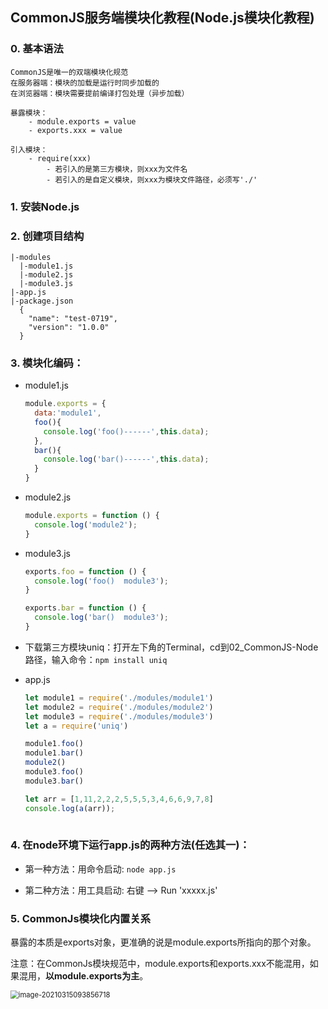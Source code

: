 ## CommonJS服务端模块化教程(Node.js模块化教程)

### 0. 基本语法

```
CommonJS是唯一的双端模块化规范
在服务器端：模块的加载是运行时同步加载的
在浏览器端：模块需要提前编译打包处理（异步加载）

暴露模块：
	- module.exports = value
	- exports.xxx = value
	
引入模块：
	- require(xxx)
		- 若引入的是第三方模块，则xxx为文件名
		- 若引入的是自定义模块，则xxx为模块文件路径，必须写'./'
```



### 1. 安装Node.js

### 2. 创建项目结构
  ```
  |-modules
    |-module1.js
    |-module2.js
    |-module3.js
  |-app.js
  |-package.json
    {
      "name": "test-0719",
      "version": "1.0.0"
    }
  ```
### 3. 模块化编码：
  * module1.js
    ```js
    module.exports = {
      data:'module1',
      foo(){
        console.log('foo()------',this.data);
      },
      bar(){
        console.log('bar()------',this.data);
      }
    }
    ```
  * module2.js
    ```js
    module.exports = function () {
      console.log('module2');
    }
    ```
  * module3.js
    ```js
    exports.foo = function () {
      console.log('foo()  module3');
    }
    
    exports.bar = function () {
      console.log('bar()  module3');
    }
    ```
  * 下载第三方模块uniq：打开左下角的Terminal，cd到02_CommonJS-Node路径，输入命令：`npm install uniq`

  * app.js 
    ```js
    let module1 = require('./modules/module1')
    let module2 = require('./modules/module2')
    let module3 = require('./modules/module3')
    let a = require('uniq')
    
    module1.foo()
    module1.bar()
    module2()
    module3.foo()
    module3.bar() 
    
    let arr = [1,11,2,2,2,5,5,5,3,4,6,6,9,7,8]
    console.log(a(arr));
      
    ```
### 4. 在node环境下运行app.js的两种方法(任选其一)：
  * 第一种方法：用命令启动: `node app.js`

  * 第二种方法：用工具启动: 右键 --> Run 'xxxxx.js'

    

### 5. CommonJs模块化内置关系

​		暴露的本质是exports对象，更准确的说是module.exports所指向的那个对象。

​		注意：在CommonJs模块规范中，module.exports和exports.xxx不能混用，如果混用，**以module.exports为主**。

<img src="C:\Users\abc\AppData\Roaming\Typora\typora-user-images\image-20210315093856718.png" alt="image-20210315093856718" style="zoom:80%;" />